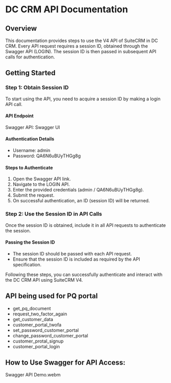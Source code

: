 # DC CRM API Documentation

## Overview
This documentation provides steps to use the V4 API of SuiteCRM in DC CRM. Every API request requires a session ID, obtained through the Swagger API (LOGIN). The session ID is then passed in subsequent API calls for authentication.

## Getting Started

### Step 1: Obtain Session ID
To start using the API, you need to acquire a session ID by making a login API call.

#### API Endpoint
Swagger API: Swagger UI

#### Authentication Details
- Username: admin
- Password: QA6N6uBUyTHGg8g

#### Steps to Authenticate
1. Open the Swagger API link.
2. Navigate to the LOGIN API.
3. Enter the provided credentials (admin / QA6N6uBUyTHGg8g).
4. Submit the request.
5. On successful authentication, an ID (session ID) will be returned.

### Step 2: Use the Session ID in API Calls
Once the session ID is obtained, include it in all API requests to authenticate the session.

#### Passing the Session ID
- The session ID should be passed with each API request.
- Ensure that the session ID is included as required by the API specification.

Following these steps, you can successfully authenticate and interact with the DC CRM API using SuiteCRM V4.

## API being used for PQ portal
- get_pq_document
- request_two_factor_again
- get_customer_data
- customer_portal_twofa
- set_password_customer_portal
- change_password_customer_portal
- customer_protal_signup
- customer_portal_login

## How to Use Swagger for API Access:
Swagger API Demo.webm
